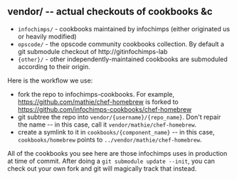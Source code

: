## vendor/ -- actual checkouts of cookbooks &c

* `infochimps/` - cookbooks maintained by infochimps (either originated us or heavily modified)
* `opscode/`    - the opscode community cookbooks collection. By default a git submodule checkout of http://gitinfochimps-lab
* `{other}/`    - other independently-maintained cookbooks are submoduled according to their origin.

Here is the workflow we use:

* fork the repo to infochimps-cookbooks. For example, https://github.com/mathie/chef-homebrew is forked to https://github.com/infochimps-cookbooks/chef-homebrew
* git subtree the repo into `vendor/{username}/{repo_name}`.  Don't repair the name -- in this case, call it `vendor/mathie/chef-homebrew`.
* create a symlink to it in `cookbooks/{component_name}` -- in this case, `cookbooks/homebrew` points to `../vendor/mathie/chef-homebrew`.

All of the cookbooks you see here are those infochimps uses in production at time of commit. After doing a `git submodule update --init`, you can check out your own fork and git will magically track that instead.
